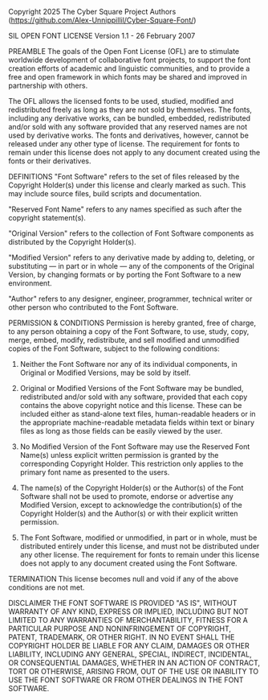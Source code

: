 Copyright 2025 The Cyber Square Project Authors (https://github.com/Alex-Unnippillil/Cyber-Square-Font/)

SIL OPEN FONT LICENSE Version 1.1 - 26 February 2007

PREAMBLE
The goals of the Open Font License (OFL) are to stimulate worldwide
development of collaborative font projects, to support the font creation efforts of
academic and linguistic communities, and to provide a free and open framework
in which fonts may be shared and improved in partnership with others.

The OFL allows the licensed fonts to be used, studied, modified and redistributed
freely as long as they are not sold by themselves. The fonts, including any
derivative works, can be bundled, embedded, redistributed and/or sold with any
software provided that any reserved names are not used by derivative works.
The fonts and derivatives, however, cannot be released under any other type of
license. The requirement for fonts to remain under this license does not apply
to any document created using the fonts or their derivatives.

DEFINITIONS
"Font Software" refers to the set of files released by the Copyright Holder(s)
under this license and clearly marked as such. This may include source files,
build scripts and documentation.

"Reserved Font Name" refers to any names specified as such after the copyright
statement(s).

"Original Version" refers to the collection of Font Software components as
distributed by the Copyright Holder(s).

"Modified Version" refers to any derivative made by adding to, deleting, or
substituting — in part or in whole — any of the components of the Original Version,
by changing formats or by porting the Font Software to a new environment.

"Author" refers to any designer, engineer, programmer, technical writer or other
person who contributed to the Font Software.

PERMISSION & CONDITIONS
Permission is hereby granted, free of charge, to any person obtaining a copy of the
Font Software, to use, study, copy, merge, embed, modify, redistribute, and sell
modified and unmodified copies of the Font Software, subject to the following
conditions:

1) Neither the Font Software nor any of its individual components, in Original or
Modified Versions, may be sold by itself.

2) Original or Modified Versions of the Font Software may be bundled, redistributed
and/or sold with any software, provided that each copy contains the above
copyright notice and this license. These can be included either as stand-alone
text files, human-readable headers or in the appropriate machine-readable metadata
fields within text or binary files as long as those fields can be easily viewed by
the user.

3) No Modified Version of the Font Software may use the Reserved Font Name(s)
unless explicit written permission is granted by the corresponding Copyright
Holder. This restriction only applies to the primary font name as presented to
the users.

4) The name(s) of the Copyright Holder(s) or the Author(s) of the Font Software
shall not be used to promote, endorse or advertise any Modified Version, except
to acknowledge the contribution(s) of the Copyright Holder(s) and the Author(s) or
with their explicit written permission.

5) The Font Software, modified or unmodified, in part or in whole, must be
distributed entirely under this license, and must not be distributed under any
other license. The requirement for fonts to remain under this license does not
apply to any document created using the Font Software.

TERMINATION
This license becomes null and void if any of the above conditions are not met.

DISCLAIMER
THE FONT SOFTWARE IS PROVIDED "AS IS", WITHOUT WARRANTY OF ANY KIND, EXPRESS OR
IMPLIED, INCLUDING BUT NOT LIMITED TO ANY WARRANTIES OF MERCHANTABILITY, FITNESS
FOR A PARTICULAR PURPOSE AND NONINFRINGEMENT OF COPYRIGHT, PATENT, TRADEMARK, OR
OTHER RIGHT. IN NO EVENT SHALL THE COPYRIGHT HOLDER BE LIABLE FOR ANY CLAIM,
DAMAGES OR OTHER LIABILITY, INCLUDING ANY GENERAL, SPECIAL, INDIRECT, INCIDENTAL,
OR CONSEQUENTIAL DAMAGES, WHETHER IN AN ACTION OF CONTRACT, TORT OR OTHERWISE,
ARISING FROM, OUT OF THE USE OR INABILITY TO USE THE FONT SOFTWARE OR FROM OTHER
DEALINGS IN THE FONT SOFTWARE.
